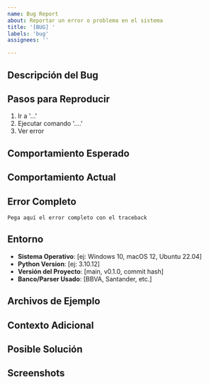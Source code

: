 ```yaml
---
name: Bug Report
about: Reportar un error o problema en el sistema
title: '[BUG] '
labels: 'bug'
assignees: ''

---
```


## Descripción del Bug
<!-- Una descripción clara y concisa del problema -->

## Pasos para Reproducir
1. Ir a '...'
2. Ejecutar comando '....'
3. Ver error

## Comportamiento Esperado
<!-- ¿Qué esperabas que sucediera? -->

## Comportamiento Actual
<!-- ¿Qué está sucediendo en realidad? -->

## Error Completo
```
Pega aquí el error completo con el traceback
```

## Entorno
- **Sistema Operativo**: [ej: Windows 10, macOS 12, Ubuntu 22.04]
- **Python Version**: [ej: 3.10.12]
- **Versión del Proyecto**: [main, v0.1.0, commit hash]
- **Banco/Parser Usado**: [BBVA, Santander, etc.]

## Archivos de Ejemplo
<!-- Si es posible, adjunta un CSV de ejemplo (anonimizado) que cause el problema -->

## Contexto Adicional
<!-- Añade cualquier otro contexto sobre el problema aquí -->

## Posible Solución
<!-- Opcional: si tienes alguna idea de cómo solucionarlo -->

## Screenshots
<!-- Si aplica, añade capturas de pantalla para ayudar a explicar tu problema -->